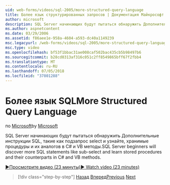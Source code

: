 ```yaml
---
uid: web-forms/videos/sql-2005/more-structured-query-language
title: Более язык структурированных запросов | Документация Майкрософт
author: microsoft
description: SQL Server начинающих будут пытаться обнаружить Дополнительные инструкции SQL, такие как подзапрос select и узнайте, хранимые процедуры и их аналогов в C# и VB методы.
ms.author: aspnetcontent
ms.date: 03/29/2006
ms.assetid: f86aee1e-958a-4604-a593-dc40a1149239
msc.legacyurl: /web-forms/videos/sql-2005/more-structured-query-language
msc.type: video
ms.openlocfilehash: bf53f1bbac31ae008caf502bac435cb5b98497b6
ms.sourcegitcommit: b28cd0313af316c051c2ff8549865bff67f2fbb4
ms.translationtype: MT
ms.contentlocale: ru-RU
ms.lasthandoff: 07/05/2018
ms.locfileid: "37801288"
---
```

<a name="more-structured-query-language"></a><span data-ttu-id="b290b-103">Более язык SQL</span><span class="sxs-lookup"><span data-stu-id="b290b-103">More Structured Query Language</span></span>
====================
<span data-ttu-id="b290b-104">по [Microsoft](https://github.com/microsoft)</span><span class="sxs-lookup"><span data-stu-id="b290b-104">by [Microsoft](https://github.com/microsoft)</span></span>

<span data-ttu-id="b290b-105">SQL Server начинающих будут пытаться обнаружить Дополнительные инструкции SQL, такие как подзапрос select и узнайте, хранимые процедуры и их аналогов в C# и VB методы.</span><span class="sxs-lookup"><span data-stu-id="b290b-105">SQL Server beginners will discover more SQL statements like sub-select and learn stored procedures and their counterparts in C# and VB methods.</span></span>

[<span data-ttu-id="b290b-106">&#9654;Просмотрите видео (23 минуты)</span><span class="sxs-lookup"><span data-stu-id="b290b-106">&#9654; Watch video (23 minutes)</span></span>](https://channel9.msdn.com/Blogs/ASP-NET-Site-Videos/more-structured-query-language)

> [!div class="step-by-step"]
> <span data-ttu-id="b290b-107">[Назад](manipulating-database-data.md)
> [Вперед](understanding-security-and-network-connectivity.md)</span><span class="sxs-lookup"><span data-stu-id="b290b-107">[Previous](manipulating-database-data.md)
[Next](understanding-security-and-network-connectivity.md)</span></span>
